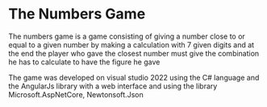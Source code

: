 # The Numbers Game

 The numbers game is a game consisting of giving a number close to or equal to a given number by making a calculation with 7 given digits and at the end the player who gave the closest number must give the combination he has to calculate to have the figure he gave

The game was developed on visual studio 2022 using the C# language  and the AngularJs library with a web interface and using the library Microsoft.AspNetCore, Newtonsoft.Json

